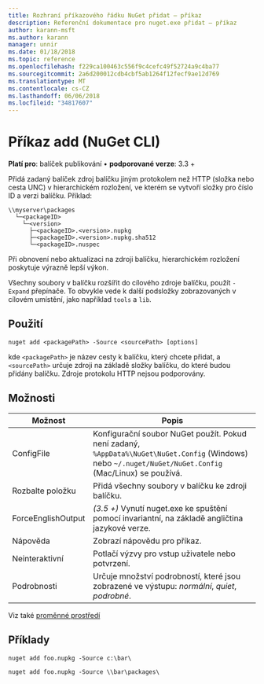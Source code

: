 ```yaml
---
title: Rozhraní příkazového řádku NuGet přidat – příkaz
description: Referenční dokumentace pro nuget.exe přidat – příkaz
author: karann-msft
ms.author: karann
manager: unnir
ms.date: 01/18/2018
ms.topic: reference
ms.openlocfilehash: f229ca100463c556f9c4cefc49f52724a9c4ba77
ms.sourcegitcommit: 2a6d200012cdb4cbf5ab1264f12fecf9ae12d769
ms.translationtype: MT
ms.contentlocale: cs-CZ
ms.lasthandoff: 06/06/2018
ms.locfileid: "34817607"
---
```

# <a name="add-command-nuget-cli"></a>Příkaz add (NuGet CLI)

**Platí pro**: balíček publikování &bullet; **podporované verze**: 3.3 +

Přidá zadaný balíček zdroj balíčku jiným protokolem než HTTP (složka nebo cesta UNC) v hierarchickém rozložení, ve kterém se vytvoří složky pro číslo ID a verzi balíčku. Příklad:

    \\myserver\packages
      └─<packageID>
        └─<version>
          ├─<packageID>.<version>.nupkg
          ├─<packageID>.<version>.nupkg.sha512
          └─<packageID>.nuspec

Při obnovení nebo aktualizaci na zdroji balíčku, hierarchickém rozložení poskytuje výrazně lepší výkon.

Všechny soubory v balíčku rozšířit do cílového zdroje balíčku, použít `-Expand` přepínače. To obvykle vede k další podsložky zobrazovaných v cílovém umístění, jako například `tools` a `lib`.

## <a name="usage"></a>Použití

```cli
nuget add <packagePath> -Source <sourcePath> [options]
```

kde `<packagePath>` je název cesty k balíčku, který chcete přidat, a `<sourcePath>` určuje zdroji na základě složky balíčku, do které budou přidány balíčku. Zdroje protokolu HTTP nejsou podporovány.

## <a name="options"></a>Možnosti

| Možnost | Popis |
| --- | --- |
| ConfigFile | Konfigurační soubor NuGet použít. Pokud není zadaný, `%AppData%\NuGet\NuGet.Config` (Windows) nebo `~/.nuget/NuGet/NuGet.Config` (Mac/Linux) se používá.|
| Rozbalte položku | Přidá všechny soubory v balíčku ke zdroji balíčku. |
| ForceEnglishOutput | *(3.5 +)*  Vynutí nuget.exe ke spuštění pomocí invariantní, na základě angličtina jazykové verze. |
| Nápověda | Zobrazí nápovědu pro příkaz. |
| Neinteraktivní | Potlačí výzvy pro vstup uživatele nebo potvrzení. |
| Podrobnosti | Určuje množství podrobností, které jsou zobrazené ve výstupu: *normální*, *quiet*, *podrobné*. |

Viz také [proměnné prostředí](cli-ref-environment-variables.md)

## <a name="examples"></a>Příklady

```cli
nuget add foo.nupkg -Source c:\bar\

nuget add foo.nupkg -Source \\bar\packages\
```
